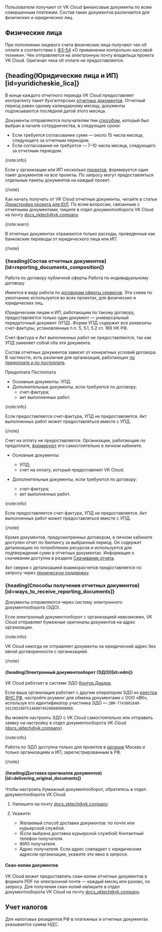 Пользователи получают от VK Cloud финансовые документы по всем совершенным платежам. Состав таких документов различается для физических и юридических лиц.

## Физические лица

При пополнении лицевого счета физические лица получают чек об оплате в соответствии с [ФЗ-54](https://base.garant.ru/12130951/) «О применении контрольно-кассовой техники». Чек отправляется на электронную почту владельца проекта VK Cloud. Оригинал чека об оплате не предоставляется.

## {heading(Юридические лица и ИП)[id=yuridicheskie_lica]}

В конце каждого отчетного периода VK Cloud предоставляет контрагенту пакет бухгалтерских [отчетных документов](#reporting_documents_composition). Отчетный период равен одному календарному месяцу, документы подписываются последней датой этого месяца.

Документы отправляются получателям тем [способом](#ways_to_receive_reporting_documents), который был выбран в начале сотрудничества, в следующие сроки:

- Если требуется согласование сумм — около 15 числа месяца, следующего за отчетным периодом.
- Если согласования не требуется — 7–10 числа месяца, следующего за отчетным периодом.

{note:info}

Если у организации или ИП несколько [проектов](/ru/tools-for-using-services/account/concepts/projects), формируется один пакет документов на все проекты. По запросу могут предоставляться отдельные пакеты документов на каждый проект.

{/note}

Как начать получать от VK Cloud отчетные документы, читайте в статье [Донастройка проекта для ЮЛ](/ru/intro/billing/instructions/corporate#nastroyka_dokumentooborota). По всем вопросам, связанным с отчетными документами, пишите в отдел документооборота VK Cloud на почту [docs_vktech@vk.company](mailto:docs_vktech@vk.company).

{note:warn}

В отчетных документах отражаются только расходы, проведенные как банковские переводы от юридического лица или ИП.

{/note}

### {heading(Состав отчетных документов)[id=reporting_documents_composition]}

<tabs>
<tablist>
<tab>Работа по договору публичной оферты</tab>
<tab>Работа по индивидуальному договору</tab>
</tablist>
<tabpanel>

Имеется в виду работа по [договорам оферты сервисов](/ru/intro/start/legal). Эта схема по умолчанию используется во всех проектах, для физических и юридических лиц.

Юридическим лицам и ИП, работающим по такому договору, предоставляется только один документ — универсальный передаточный документ (УПД). Форма УПД содержит все реквизиты счет-фактуры, установленные п.п. 5, 5.1, 5.2 ст. 169 НК РФ.

Счет-фактура и Акт выполненных работ не предоставляются, так как УПД заменяет собой оба эти документа.

</tabpanel>
<tabpanel>

Состав отчетных документов зависит от конкретных условий договора. В частности, есть различия для организаций, работающих [по предоплате и по постоплате](../physical-corporate#shema_oplaty).

<tabs>
<tablist>
<tab>Предоплата</tab>
<tab>Постоплата</tab>
</tablist>
<tabpanel>

- Основные документы: УПД.
- Дополнительные документы, если требуются по договору:
  - счет-фактура;
  - акт выполненных работ. 

{note:info} 

   Если предоставляется cчет-фактура, УПД не предоставляется. Акт выполненных работ может предоставляться вместе с УПД.

{/note}

Счет на оплату не предоставляется. Организации, работающие по предоплате, [формируют](../../instructions/bill-generation) его самостоятельно в личном кабинете.

</tabpanel>
<tabpanel>

- Основные документы:

  - УПД;
  - счет на оплату, который предоставляет VK Cloud.

- Дополнительные документы, если требуются по договору:

  - счет-фактура;
  - акт выполненных работ.

{note:info} 

   Если предоставляется cчет-фактура, УПД не предоставляется. Акт выполненных работ может предоставляться вместе с УПД.

{/note}
  </tabpanel>

</tabpanel>
</tabs>

Кроме документов, предусмотренных договором, в личном кабинете доступен отчет по биллингу за выбранный период. Он содержит детализацию по потреблению ресурсов и используется для подтверждения сумм в отчетных документах. Информация о скачивании доступна в разделе [Скачивание отчета](../../instructions/detail#skachivanie_otcheta).

Акт сверки с детализацией взаиморасчетов предоставляется по запросу через [техническую поддержку](/ru/contacts).

### {heading(Способы получения отчетных документов)[id=ways_to_receive_reporting_documents]}

Документы отправляются через систему электронного документооборота (ЭДО).

Если электронный документооборот с организацией невозможен, VK Cloud отправляет бумажные оригиналы документов на адрес организации.

{note:info}

VK Cloud никогда не отправляет документы на юридический адрес без явной договоренности с организацией.

{/note}

#### {heading(Электронный документооборот (ЭДО))[id=edm]}

VK Cloud работает в системе ЭДО [Контур.Диадок](https://www.diadoc.ru/).

Если ваша организация работает с другим оператором ЭДО из [реестра ФНС РФ](https://www.nalog.gov.ru/rn77/oedo/search_edo/), настройте роуминг для обмена документами с ООО «ВК», используя его идентификатор участника ЭДО — `2BM-7743001840-2012052807514600749280000000000`.

Вы можете настроить ЭДО с VK Cloud самостоятельно или отправить заявку на настройку в отдел документооборота VK Cloud ([docs_vktech@vk.company](mailto:docs_vktech@vk.company)).

{note:info}

Работа по ЭДО доступна только для проектов в [регионе](/ru/tools-for-using-services/account/concepts/regions) Москва и только организациям и ИП, зарегистрированным в РФ.

{/note}

#### {heading(Доставка оригиналов документов)[id=delivering_original_documents]}

Чтобы настроить бумажный документооборот, обратитесь в отдел документооборота VK Cloud:

1. Напишите на почту [docs_vktech@vk.company](mailto:docs_vktech@vk.company).
1. Укажите:

   - Желаемый способ доставки документов: по почте или курьерской службой.
   - (Если выбрана доставка курьерской службой) Контактный телефон получателя.
   - ФИО получателя.
   - Адрес получателя. Если адрес совпадает с юридическим адресом организации, укажите это явно в запросе.

#### Скан-копии документов

VK Cloud может предоставлять скан-копии отчетных документов в формате PDF по электронной почте — каждый месяц или разово, по запросу. Для получения скан-копий напишите в отдел документооборота VK Cloud на почту [docs_vktech@vk.company](mailto:docs_vktech@vk.company).

## Учет налогов

Для налоговых резидентов РФ в платежных и отчетных документах указывается сумма НДС.
